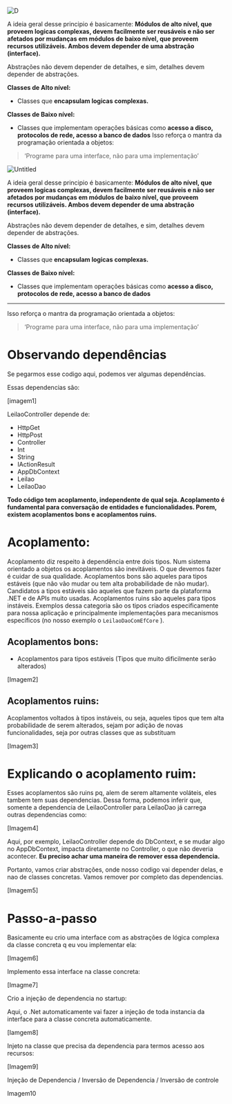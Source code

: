 ![D](https://github.com/VictorMarri/SOLID_PRINCIPLES/assets/55095546/56395000-e656-49f7-ac5f-0686b356f362)

A ideia geral desse principio é basicamente: **********************************************************************Módulos de alto nível, que proveem logicas complexas, devem facilmente ser reusáveis e não ser afetados por mudanças em módulos de baixo nível, que proveem recursos utilizáveis. Ambos devem depender de uma abstração (interface).**********************************************************************

Abstrações não devem depender de detalhes, e sim, detalhes devem depender de abstrações. 

**Classes de Alto nível:**

- Classes que **encapsulam logicas complexas.**

**Classes de Baixo nível:**

- Classes que implementam operações básicas como **acesso a disco, protocolos de rede, acesso a banco de dados**
Isso reforça o mantra da programação orientada a objetos: 

> ‘Programe para uma interface, não para uma implementação’

![Untitled](https://github.com/VictorMarri/SOLID_PRINCIPLES/assets/55095546/a40f824b-820a-44bb-8542-ffc197c720bf)

A ideia geral desse principio é basicamente: **********************************************************************Módulos de alto nível, que proveem logicas complexas, devem facilmente ser reusáveis e não ser afetados por mudanças em módulos de baixo nível, que proveem recursos utilizáveis. Ambos devem depender de uma abstração (interface).**********************************************************************

Abstrações não devem depender de detalhes, e sim, detalhes devem depender de abstrações. 

**Classes de Alto nível:**

- Classes que **encapsulam logicas complexas.**

**Classes de Baixo nível:**

- Classes que implementam operações básicas como **acesso a disco, protocolos de rede, acesso a banco de dados**

 ********************************************************************************************************************************************

Isso reforça o mantra da programação orientada a objetos: 

> ‘Programe para uma interface, não para uma implementação’
>

# Observando dependências

Se pegarmos esse codigo aqui, podemos ver algumas dependências.

Essas dependencias são:

[imagem1]

LeilaoController depende de:

- HttpGet
- HttpPost
- Controller
- Int
- String
- IActionResult
- AppDbContext
- Leilao
- LeilaoDao

************************************************************************************Todo código tem acoplamento, independente de qual seja. Acoplamento é fundamental para conversação de entidades e funcionalidades. Porem, existem acoplamentos bons e acoplamentos ruins.************************************************************************************

# Acoplamento:

Acoplamento diz respeito à dependência entre dois tipos. Num sistema orientado a objetos os acoplamentos são inevitáveis. O que devemos fazer é cuidar de sua qualidade. Acoplamentos bons são aqueles para tipos estáveis (que não vão mudar ou tem alta probabilidade de não mudar). Candidatos a tipos estáveis são aqueles que fazem parte da plataforma .NET e de APIs muito usadas. Acoplamentos ruins são aqueles para tipos instáveis. Exemplos dessa categoria são os tipos criados especificamente para nossa aplicação e principalmente implementações para mecanismos específicos (no nosso exemplo o `LeilaoDaoComEfCore`
).

## Acoplamentos bons:

- Acoplamentos para tipos estáveis (Tipos que muito dificilmente serão alterados)

[Imagem2]

## Acoplamentos  ruins:

Acoplamentos voltados à tipos instáveis, ou seja, aqueles  tipos que tem alta probabilidade de serem alterados, sejam por adição de novas funcionalidades, seja por outras classes que as substituam

[Imagem3]

# Explicando o acoplamento ruim:

Esses acoplamentos são ruins pq, alem de serem altamente voláteis, eles tambem tem suas dependencias. Dessa forma, podemos inferir que, somente a dependencia de LeilaoController para LeilaoDao já carrega outras dependencias como:

[Imagem4]

Aqui, por exemplo, LeilaoController depende do DbContext, e se mudar algo no AppDbContext, impacta diretamente no Controller, o que não deveria acontecer. ****************************************************************************************Eu preciso achar uma maneira de remover essa dependencia.****************************************************************************************

Portanto, vamos criar abstrações, onde nosso codigo vai depender delas, e nao de classes concretas. Vamos remover por completo das dependencias. 

[Imagem5]

# Passo-a-passo

Basicamente eu crio uma interface com as abstrações de lógica complexa da classe concreta q eu vou implementar ela:

[Imagem6]

Implemento essa interface na classe concreta:

[Imagme7]

Crio a injeção de dependencia no startup:

Aqui, o .Net automaticamente vai fazer a injeção de toda instancia da interface para a classe concreta automaticamente.

[Iamgem8]

Injeto na classe que precisa da dependencia para termos acesso aos recursos:

[Imagem9]

Injeção de Dependencia / Inversão de Dependencia / Inversão de controle

Imagem10
